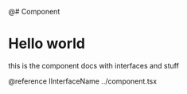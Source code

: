 @# Component

# Hello world

this is the component docs with interfaces and stuff

@reference IInterfaceName ../component.tsx

